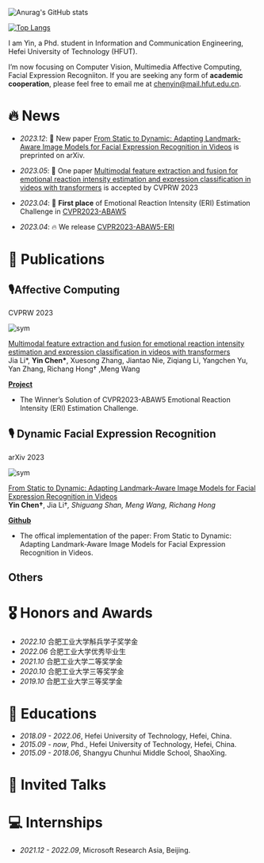 
<!---
cyinen/cyinen is a ✨ special ✨ repository because its `README.md` (this file) appears on your GitHub profile.
You can click the Preview link to take a look at your changes.
--->
![Anurag's GitHub stats](https://github-readme-stats.vercel.app/api?username=cyinen&show_icons=true&theme=transparent&count_private=true)

[![Top Langs](https://github-readme-stats.vercel.app/api/top-langs/?username=cyinen&layout=compact&theme=transparent)](https://github.com/anuraghazra/github-readme-stats)


I am Yin, a Phd. student in Information and Communication Engineering, Hefei University of Technology (HFUT).

I’m now focusing on Computer Vision, Multimedia Affective Computing, Facial Expression Recogniiton. If you are seeking any form of **academic cooperation**, please feel free to email me at [chenyin@mail.hfut.edu.cn](mailto:chenyin@mail.hfut.edu.cn).

# 🔥 News

-   _2023.12_: 🎉 New paper [From Static to Dynamic: Adapting Landmark-Aware Image Models for Facial Expression Recognition in Videos](https://arxiv.org/abs/2312.05447) is preprinted on arXiv.
    
-   _2023.05_: 🎉 One paper [Multimodal feature extraction and fusion for emotional reaction intensity estimation and expression classification in videos with transformers](https://openaccess.thecvf.com/content/CVPR2023W/ABAW/html/Li_Multimodal_Feature_Extraction_and_Fusion_for_Emotional_Reaction_Intensity_Estimation_CVPRW_2023_paper.html) is accepted by CVPRW 2023
-   _2023.04_: 🎉 **First place** of Emotional Reaction Intensity (ERI) Estimation Challenge in [CVPR2023-ABAW5](https://ibug.doc.ic.ac.uk/resources/cvpr-2023-5th-abaw/)
-   _2023.04_: 🔥 We release [CVPR2023-ABAW5-ERI](https://github.com/cyinen/CVPR2023-ABAW5-ERI)

# 📝 Publications

## 🎙Affective Computing

CVPRW 2023

![sym](https://cyinen.github.io//images/9cf7ac3f5368cecc527d73fafd59eb2.png)

[Multimodal feature extraction and fusion for emotional reaction intensity estimation and expression classification in videos with transformers](https://papers.nips.cc/paper/8580-fastspeech-fast-robust-and-controllable-text-to-speech.pdf)  
Jia Li\*, **Yin Chen\***, Xuesong Zhang, Jiantao Nie, Ziqiang Li, Yangchen Yu, Yan Zhang, Richang Hong† ,Meng Wang

[**Project**](https://github.com/cyinen/CVPR2023-ABAW5-ERI)

-   The Winner’s Solution of CVPR2023-ABAW5 Emotional Reaction Intensity (ERI) Estimation Challenge.

## 🎙 Dynamic Facial Expression Recognition

arXiv 2023

![sym](https://cyinen.github.io//images/iShot_2023-12-12_10.02.57.png)

[From Static to Dynamic: Adapting Landmark-Aware Image Models for Facial Expression Recognition in Videos](https://arxiv.org/abs/2312.05447)  
**Yin Chen†**, Jia Li†_, Shiguang Shan, Meng Wang, Richang Hong_

[**Github**](https://github.com/FER-LMC/S2D)

-   The offical implementation of the paper: From Static to Dynamic: Adapting Landmark-Aware Image Models for Facial Expression Recognition in Videos.
## Others

# 🎖 Honors and Awards

- _2022.10_ 合肥工业大学斛兵学子奖学金
- _2022.06_ 合肥工业大学优秀毕业生
- _2021.10_ 合肥工业大学二等奖学金
- _2020.10_ 合肥工业大学三等奖学金
- _2019.10_ 合肥工业大学三等奖学金

# 📖 Educations

- _2018.09 - 2022.06_, Hefei University of Technology, Hefei, China.
- _2015.09 - now_, Phd., Hefei University of Technology, Hefei, China.
- _2015.09 - 2018.06_, Shangyu Chunhui Middle School, ShaoXing.

# 💬 Invited Talks

# 💻 Internships

- _2021.12 - 2022.09_, Microsoft Research Asia, Beijing.
